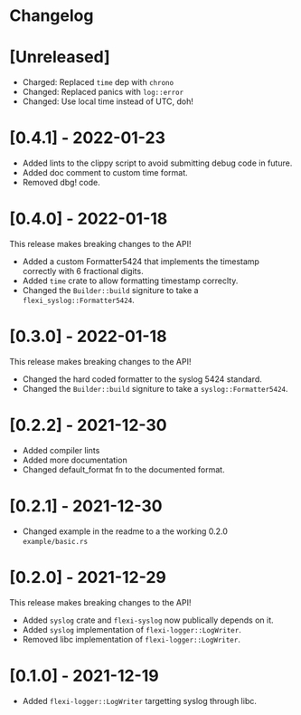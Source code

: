 # Changelog

# [Unreleased]

* Charged: Replaced `time` dep with `chrono`
* Changed: Replaced panics with `log::error`
* Changed: Use local time instead of UTC, doh!

# [0.4.1] - 2022-01-23

* Added lints to the clippy script to avoid submitting debug code in future.
* Added doc comment to custom time format.
* Removed dbg! code.

# [0.4.0] - 2022-01-18

This release makes breaking changes to the API!

* Added a custom Formatter5424 that implements the timestamp correctly with 6 fractional digits.
* Added `time` crate to allow formatting timestamp correclty.
* Changed the `Builder::build` signiture to take a `flexi_syslog::Formatter5424`.

# [0.3.0] - 2022-01-18

This release makes breaking changes to the API!

* Changed the hard coded formatter to the syslog 5424 standard.
* Changed the `Builder::build` signiture to take a `syslog::Formatter5424`.

# [0.2.2] - 2021-12-30

* Added compiler lints
* Added more documentation
* Changed default_format fn to the documented format.

# [0.2.1] - 2021-12-30

* Changed example in the readme to a the working 0.2.0 `example/basic.rs`

# [0.2.0] - 2021-12-29

This release makes breaking changes to the API!

* Added `syslog` crate and `flexi-syslog` now publically depends on it.
* Added `syslog` implementation of `flexi-logger::LogWriter`.
* Removed libc implementation of `flexi-logger::LogWriter`.

# [0.1.0] - 2021-12-19

* Added `flexi-logger::LogWriter` targetting syslog through libc. 
